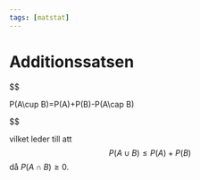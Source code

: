 ```yaml
---
tags: [matstat]
---
```

# Additionssatsen
$$

P(A\cup B)=P(A)+P(B)-P(A\cap B)

$$

vilket leder till att $$ P(A\cup B)\leq P(A)+P(B) $$ då $P(A\cap B)\geq0$.